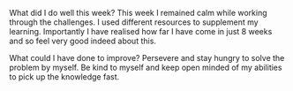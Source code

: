 What did I do well this week?
This week I remained calm while working through the challenges. I used different resources to supplement my learning. Importantly I have realised how far I have come in just 8 weeks and so feel very good indeed about this.


 What could I have done to improve?
 Persevere and stay hungry to solve the problem by myself. Be kind to myself and keep open minded of my abilities to pick up the knowledge fast.
